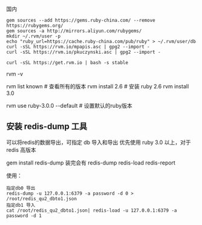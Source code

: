 国内

```
gem sources --add https://gems.ruby-china.com/ --remove https://rubygems.org/
gem sources -a http://mirrors.aliyun.com/rubygems/
mkdir ~/.rvm/user -p
echo "ruby_url=https://cache.ruby-china.com/pub/ruby" > ~/.rvm/user/db
curl -sSL https://rvm.io/mpapis.asc | gpg2 --import -
curl -sSL https://rvm.io/pkuczynski.asc | gpg2 --import -

curl -sSL https://get.rvm.io | bash -s stable
```

rvm -v 

rvm list known # 查看所有的版本
rvm install 2.6 # 安装 ruby 2.6
rvm install 3.0

rvm use ruby-3.0.0 --default # 设置默认的ruby版本


## 安装 redis-dump 工具
 可以将redis的数据导出，可指定 db 导入和导出
 优先使用 ruby 3.0 以上，对于 redis 高版本

gem install redis-dump
装完会有
redis-dump    redis-load    redis-report 

使用：
```
指定db0 导出
redis-dump -u 127.0.0.1:6379 -a password -d 0 > /root/redis_qu2_dbto1.json
指定db1 导入
cat /root/redis_qu2_dbto1.json| redis-load -u 127.0.0.1:6379 -a password -d 1
```
